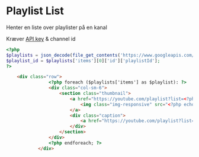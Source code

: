 # Playlist List
Henter en liste over playlister på en kanal

Kræver [API key](https://console.developers.google.com/apis/credentials) & channel id

```php
<?php
$playlists = json_decode(file_get_contents('https://www.googleapis.com/youtube/v3/playlists?key=API-KEY&part=snippet&channelId=CHANNEL-ID&order=date&maxResults=50'), true);
$playlist_id = $playlists['items'][0]['id']['playlistId'];
?>
```
```html
	<div class="row">
				<?php foreach ($playlists['items'] as $playlist): ?>
				<div class="col-sm-6">
					<section class="thumbnail">
						<a href="https://youtube.com/playlist?list=<?php echo $playlist['id']['playlistId']; ?>">
							<img class="img-responsive" src="<?php echo $playlist['snippet']['thumbnails']['medium']['url']; ?>" width="100%" />
						</a>
						<div class="caption">
							<a href="https://youtube.com/playlist?list=<?php echo $playlist['id']['playlistId']; ?>"><h4 class="text-ellipsis"><?php echo $playlist['snippet']['title'];?></h4></a>
						</div>
					</section>
				</div>
				<?php endforeach; ?>
			</div>
```
